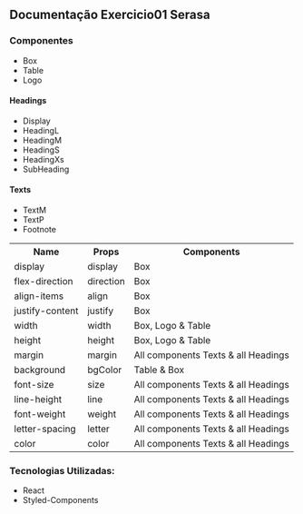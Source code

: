 ## Documentação Exercicio01 Serasa

### Componentes
* Box 
* Table
* Logo

#### Headings
* Display
* HeadingL
* HeadingM
* HeadingS
* HeadingXs
* SubHeading

#### Texts

* TextM
* TextP
* Footnote

<table text-align="center">
    <tr>
        <th>Name</th>
        <th>Props</th>
        <th>Components</th>
    </tr>
     <tr>
        <td>display</td>
        <td>display</td>
        <td>Box</td>
    </tr>
    <tr>
        <td>flex-direction</td>
        <td>direction</td>
        <td>Box</td>
    </tr>
    <tr>
        <td>align-items</td>
        <td>align</td>
        <td>Box</td>
    </tr>
    <tr>
        <td>justify-content</td>
        <td>justify</td>
        <td>Box</td>
    </tr>
    <tr>
        <td>width</td>
        <td>width</td>
        <td>Box, Logo & Table</td>
    </tr>
    <tr>
        <td>height</td>
        <td>height</td>
        <td>Box, Logo & Table</td>
    </tr>
    <tr>
        <td>margin</td>
        <td>margin</td>
        <td>All components Texts & all Headings</td>
    </tr>
    <tr>
        <td>background</td>
        <td>bgColor</td>
        <td>Table & Box </td>
    </tr>
    <tr>
        <td>font-size</td>
        <td>size</td>
        <td>All components Texts & all Headings</td>
    </tr>
    <tr>
        <td>line-height</td>
        <td>line</td>
        <td>All components Texts & all Headings</td>
    </tr>
    <tr>
        <td>font-weight</td>
        <td>weight</td>
        <td>All components Texts & all Headings</td>
    </tr>
    <tr>
        <td>letter-spacing</td>
        <td>letter</td>
        <td>All components Texts & all Headings</td>
    </tr>
    <tr>
        <td>color</td>
        <td>color</td>
        <td>All components Texts & all Headings</td>
    </tr>
</table>


### Tecnologias Utilizadas: 

* React 
* Styled-Components